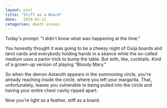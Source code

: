 ```yaml
---
layout: post
title: "Stiff as a Board"
date:   2019-02-11
categories: death scenes
---
```

Today's prompt: "I didn't know what was happening at the time."

You honestly thought it was going to be a cheesy night of Ouija boards and tarot cards and everybody holding hands in a séance while the so-called medium uses a parlor trick to bump the table. But with, like, cocktails. Kind of a grown-up version of playing "Bloody Mary."

So when the demon Astaroth appears in the summoning circle, you're already reaching inside the circle, where you left your margarita. That, unfortunately, leaves you vulnerable to being pulled into the circle and having your entire chest cavity ripped apart.

Now you're light as a feather, stiff as a board.
